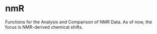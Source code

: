 # nmR
Functions for the Analysis and Comparison of NMR Data. As of now, the focus is NMR-derived chemical shifts.
